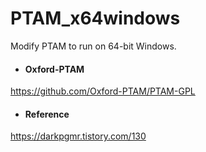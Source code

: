 # PTAM_x64windows

Modify PTAM to run on 64-bit Windows.

- #### Oxford-PTAM
https://github.com/Oxford-PTAM/PTAM-GPL

- #### Reference
https://darkpgmr.tistory.com/130
